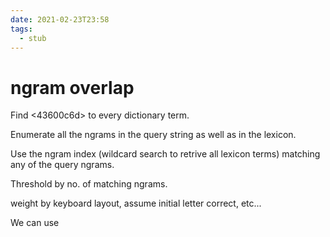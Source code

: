 ```yaml
---
date: 2021-02-23T23:58
tags: 
  - stub
---
```


# ngram overlap

Find <43600c6d> to every dictionary term.

Enumerate all the ngrams in the query string as well as in the lexicon.

Use the ngram index (wildcard search to retrive all lexicon terms) matching any of the query ngrams.

Threshold by no. of matching ngrams.

weight by keyboard layout, assume initial letter correct, etc...

We can use <e0b0e7a8> 
